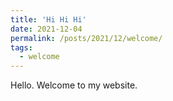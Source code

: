 ```yaml
---
title: 'Hi Hi Hi'
date: 2021-12-04
permalink: /posts/2021/12/welcome/
tags:
  - welcome
---
```


Hello. Welcome to my website. 
